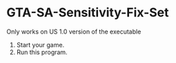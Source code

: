# GTA-SA-Sensitivity-Fix-Set
Only works on US 1.0 version of the executable
1. Start your game.
2. Run this program.
